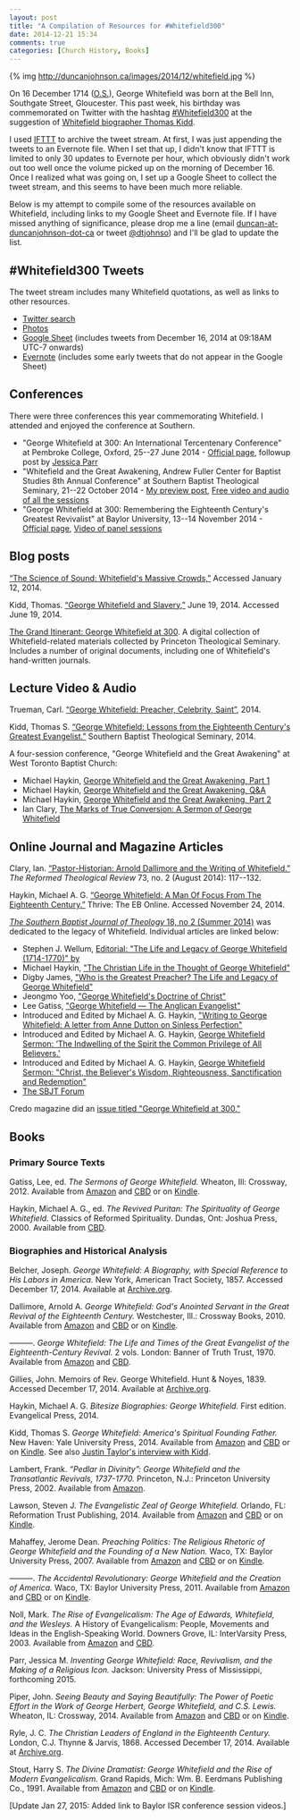 ```yaml
---
layout: post
title: "A Compilation of Resources for #Whitefield300"
date: 2014-12-21 15:34
comments: true
categories: [Church History, Books]
---
```


[tweets-hashtag]: https://twitter.com/hashtag/Whitefield300

{% img http://duncanjohnson.ca/images/2014/12/whitefield.jpg %}

On 16 December 1714 ([O.S.](http://en.wikipedia.org/wiki/Old_Style_and_New_Style_dates)), George Whitefield was born at the Bell Inn, Southgate Street, Gloucester. This past week, his birthday was commemorated on Twitter with the hashtag [#Whitefield300][tweets-hashtag] at the suggestion of [Whitefield biographer Thomas Kidd](https://twitter.com/ThomasSKidd/status/539919555921862656).

I used [IFTTT](http://ifttt.com/) to archive the tweet stream. At first, I was just appending the tweets to an Evernote file. When I set that up, I didn't know that IFTTT is limited to only 30 updates to Evernote per hour, which obviously didn't work out too well once the volume picked up on the morning of December 16. Once I realized what was going on, I set up a Google Sheet to collect the tweet stream, and this seems to have been much more reliable. 

Below is my attempt to compile some of the resources available on Whitefield, including links to my Google Sheet and Evernote file. If I have missed anything of significance, please drop me a line (email [duncan-at-duncanjohnson-dot-ca](&#x6d;&#x61;&#x69;&#108;&#116;&#x6f;&#58;&#100;&#106;&#x6f;&#104;&#110;&#x73;&#x6f;&#110;&#64;&#102;&#x6f;&#x75;&#110;&#100;&#x61;&#116;&#x69;&#x6f;&#110;&#98;&#x61;&#112;&#116;&#x69;&#x73;&#116;&#x63;&#x6f;&#108;&#108;&#x65;&#x67;&#x65;&#46;&#x63;&#x61;) or tweet [\@dtjohnso](https://twitter.com/dtjohnso)) and I'll be glad to update the list.

<!-- more -->

## #Whitefield300 Tweets

The tweet stream includes many Whitefield quotations, as well as links to other resources.

* [Twitter search][tweets-hashtag]
* [Photos](https://twitter.com/search?q=%23Whitefield300&mode=photos)
* [Google Sheet](https://docs.google.com/spreadsheets/d/1guKMzlGxnaRRhTz9Pv0PQFzaiOo2U7lhD3PDu4dLOCI/edit?usp=sharing) (includes tweets from December 16, 2014 at 09:18AM UTC-7 onwards)
* [Evernote](http://www.evernote.com/l/ACi9WKKF5AtEE7JczIRRB3RlihJZu9cc5rs/) (includes some early tweets that do not appear in the Google Sheet)

## Conferences

There were three conferences this year commemorating Whitefield. I attended and enjoyed the conference at Southern.

* "George Whitefield at 300: An International Tercentenary Conference" at Pembroke College, Oxford, 25--27 June 2014 - [Official page](http://www.mwrc.ac.uk/whitefield-conference/), followup post by [Jessica Parr](http://earlyamericanists.com/2014/07/10/guest-post-george-whitefield-at-300-conference-recap/) 
* "Whitefield and the Great Awakening, Andrew Fuller Center for Baptist Studies 8th Annual Conference" at Southern Baptist Theological Seminary, 21--22 October 2014 - [My preview post](http://duncanjohnson.ca/blog/2014/10/11/whitefield-and-the-great-awakening-conference/), [Free video and audio of all the sessions](http://www.andrewfullercenter.org/blog/2014/11/video-and-audio-of-whitefield-and-the-great-awakening-conference/)
* "George Whitefield at 300: Remembering the Eighteenth Century's Greatest Revivalist" at Baylor University, 13--14 November 2014 - [Official page](http://www.baylorisr.org/2014/11/whitefield-symposium/), [Video of panel sessions](http://www.youtube.com/playlist?list=PL0JmtbsEea3iQg4PphJ7luoOMjYxsO0Ns)

## Blog posts

[“The Science of Sound: Whitefield's Massive Crowds,”](http://thegospelcoalition.org/blogs/tgc/2014/01/09/the-science-of-sound-whitefields-massive-crowds/) Accessed January 12, 2014.

Kidd, Thomas. [“George Whitefield and Slavery,”](http://us3.campaign-archive1.com/?u=393885e6de8bef994ad9a4c3b&id=97fb150c7e&e=f6930787a8) June 19, 2014. Accessed June 19, 2014. 

[The Grand Itinerant: George Whitefield at 300](http://digitalexhibits.ptsem.edu/exhibits/show/the-grand-itinerant---george-w). A digital collection of Whitefield-related materials collected by Princeton Theological Seminary. Includes a number of original documents, including one of Whitefield's hand-written journals.

## Lecture Video & Audio

Trueman, Carl. [“George Whitefield: Preacher, Celebrity, Saint”](http://vimeo.com/111740829), 2014.

Kidd, Thomas S. [“George Whitefield: Lessons from the Eighteenth Century's Greatest Evangelist.”](https://vimeo.com/93374328) Southern Baptist Theological Seminary, 2014.

A four-session conference, "George Whitefield and the Great Awakening" at West Toronto Baptist Church:

* Michael Haykin, [George Whitefield and the Great Awakening, Part 1](http://www.sermonaudio.com/sermoninfo.asp?SID=111814161482)
* Michael Haykin, [George Whitefield and the Great Awakening, Q&A](http://www.sermonaudio.com/sermoninfo.asp?SID=1118141641352)
* Michael Haykin, [George Whitefield and the Great Awakening, Part 2](http://www.sermonaudio.com/sermoninfo.asp?SID=1118141638271)
* Ian Clary, [The Marks of True Conversion: A Sermon of George Whitefield](http://www.sermonaudio.com/sermoninfo.asp?SID=1118141646520)

## Online Journal and Magazine Articles

Clary, Ian. [“Pastor-Historian: Arnold Dallimore and the Writing of Whitefield.”](https://www.academia.edu/8590577/Pastor-Historian_Arnold_Dallimore_and_the_Writing_of_Whitefield) *The Reformed Theological Review* 73, no. 2 (August 2014): 117--132.

Haykin, Michael A. G. [“George Whitefield: A Man Of Focus From The Eighteenth Century.”](http://www.thrive-magazine.ca/qry/page.taf?id=27&_function=atcldetail&sbtatcl_uid1=229) Thrive: The EB Online. Accessed November 24, 2014. 

[*The Southern Baptist Journal of Theology* 18, no 2 (Summer 2014)](http://www.sbts.edu/resources/category/journal-of-theology/sbjt-182-summer-2014/) was dedicated to the legacy of Whitefield. Individual articles are linked below:

* Stephen J. Wellum, [Editorial: "The Life and Legacy of George Whitefield (1714-1770)" by ](http://www.sbts.edu/resources/journal-of-theology/sbjt-182-summer-2014/editorial-the-life-and-legacy-of-george-whitefield-1714-1770/)
* Michael Haykin, ["The Christian Life in the Thought of George Whitefield"](http://www.sbts.edu/resources/journal-of-theology/sbjt-182-summer-2014/the-christian-life-in-the-thought-of-george-whitefield/)
* Digby James, ["Who is the Greatest Preacher? The Life and Legacy of George Whitefield"](http://www.sbts.edu/resources/journal-of-theology/sbjt-182-summer-2014/who-is-the-greatest-preacher-the-life-and-legacy-of-george-whitefield/)
* Jeongmo Yoo, ["George Whitefield's Doctrine of Christ"](http://www.sbts.edu/resources/journal-of-theology/sbjt-182-summer-2014/george-whitefields-doctrine-of-christ/)
* Lee Gatiss, ["George Whitefield — The Anglican Evangelist"](http://www.sbts.edu/resources/journal-of-theology/sbjt-182-summer-2014/george-whitefield-the-angelican-evangelist/)
* Introduced and Edited by Michael A. G. Haykin, ["Writing to George Whitefield: A letter from Anne Dutton on Sinless Perfection"](http://www.sbts.edu/resources/journal-of-theology/sbjt-182-summer-2014/writing-to-george-whitefield-a-letter-from-anne-dutton-on-sinless-perfection/)
* Introduced and Edited by Michael A. G. Haykin, [George Whitefield Sermon: ‘The Indwelling of the Spirit the Common Privilege of All Believers.'](http://www.sbts.edu/resources/journal-of-theology/sbjt-182-summer-2014/george-whitefield-sermon-the-indwelling-of-the-spirit-the-common-privilege-of-all-believers/) 
* Introduced and Edited by Michael A. G. Haykin, [George Whitefield Sermon: "Christ, the Believer's Wisdom, Righteousness, Sanctification and Redemption"](http://www.sbts.edu/resources/journal-of-theology/sbjt-182-summer-2014/george-whitefield-sermon-christ-the-believers-wisdom-righteousness-sanctification-and-redemption/)
* [The SBJT Forum](http://www.sbts.edu/resources/journal-of-theology/sbjt-182-summer-2014/the-sbjt-forum-2/)

Credo magazine did an [issue titled "George Whitefield at 300."](http://www.credomag.com/george-whitefield-at-300/)

## Books

### Primary Source Texts

Gatiss, Lee, ed. *The Sermons of George Whitefield.* Wheaton, Ill: Crossway, 2012.  Available from [Amazon](http://www.amazon.ca/gp/product/143353245X/ref=as_li_ss_tl?ie=UTF8&camp=15121&creative=390961&creativeASIN=143353245X&linkCode=as2&tag=duncanjohns04-20) and [CBD](http://www.christianbook.com/Christian/Books/product?event=AFF&p=1178855&item_no=532451) or on [Kindle](http://www.amazon.ca/gp/product/B008YGE8PU/ref=as_li_ss_tl?ie=UTF8&camp=15121&creative=390961&creativeASIN=B008YGE8PU&linkCode=as2&tag=duncanjohns04-20).

Haykin, Michael A. G., ed. *The Revived Puritan: The Spirituality of George Whitefield.* Classics of Reformed Spirituality. Dundas, Ont: Joshua Press, 2000. Available from [CBD](http://www.christianbook.com/Christian/Books/product?event=AFF&p=1178855&item_no=400062).

### Biographies and Historical Analysis

Belcher, Joseph. *George Whitefield: A Biography, with Special Reference to His Labors in America.* New York, American Tract Society, 1857. Accessed December 17, 2014. Available at [Archive.org](http://archive.org/details/georgewhitefield00belc).

Dallimore, Arnold A. *George Whitefield: God's Anointed Servant in the Great Revival of the Eighteenth Century.* Westchester, Ill.: Crossway Books, 2010. Available from [Amazon](http://www.amazon.ca/gp/product/1433513412/ref=as_li_ss_tl?ie=UTF8&camp=15121&creative=390961&creativeASIN=1433513412&linkCode=as2&tag=duncanjohns04-20) and [CBD](http://www.christianbook.com/Christian/Books/product?event=AFF&p=1178855&item_no=513411) or on [Kindle](http://www.amazon.ca/gp/product/B00A0XABJM/ref=as_li_ss_tl?ie=UTF8&camp=15121&creative=390961&creativeASIN=B00A0XABJM&linkCode=as2&tag=duncanjohns04-20).

———. *George Whitefield: The Life and Times of the Great Evangelist of the Eighteenth-Century Revival.* 2 vols. London: Banner of Truth Trust, 1970. Available from [Amazon](http://www.amazon.ca/gp/product/0851517307/ref=as_li_ss_tl?ie=UTF8&camp=15121&creative=390961&creativeASIN=0851517307&linkCode=as2&tag=duncanjohns04-20) and [CBD](http://www.christianbook.com/Christian/Books/product?event=AFF&p=1178855&item_no=517302).

Gillies, John. Memoirs of Rev. George Whitefield. Hunt & Noyes, 1839. Accessed December 17, 2014. Available at [Archive.org](http://archive.org/details/memoirsrevgeorg03whitgoog).

Haykin, Michael A. G. *Bitesize Biographies: George Whitefield.* First edition. Evangelical Press, 2014.

Kidd, Thomas S. *George Whitefield: America's Spiritual Founding Father.* New Haven: Yale University Press, 2014. Available from [Amazon](http://www.amazon.ca/gp/product/0300181620/ref=as_li_ss_tl?ie=UTF8&camp=15121&creative=390961&creativeASIN=0300181620&linkCode=as2&tag=duncanjohns04-20) and [CBD](http://www.christianbook.com/Christian/Books/product?event=AFF&p=1178855&item_no=181623) or on [Kindle](http://www.amazon.ca/gp/product/B00O56PTU6/ref=as_li_ss_tl?ie=UTF8&camp=15121&creative=390961&creativeASIN=B00O56PTU6&linkCode=as2&tag=duncanjohns04-20). See also [Justin Taylor's interview with Kidd](http://www.thegospelcoalition.org/blogs/justintaylor/2014/12/16/an-interview-with-thomas-kidd-on-george-whitefield/).

Lambert, Frank. *“Pedlar in Divinity”: George Whitefield and the Transatlantic Revivals, 1737-1770.* Princeton, N.J.: Princeton University Press, 2002. Available from [Amazon](http://www.amazon.ca/gp/product/0691032963/ref=as_li_ss_tl?ie=UTF8&camp=15121&creative=390961&creativeASIN=0691032963&linkCode=as2&tag=duncanjohns04-20).

Lawson, Steven J. *The Evangelistic Zeal of George Whitefield.* Orlando, FL: Reformation Trust Publishing, 2014. Available from [Amazon](http://www.amazon.ca/gp/product/1567693636/ref=as_li_ss_tl?ie=UTF8&camp=15121&creative=390961&creativeASIN=1567693636&linkCode=as2&tag=duncanjohns04-20) and [CBD](http://www.christianbook.com/Christian/Books/product?event=AFF&p=1178855&item_no=693638) or on [Kindle](http://www.amazon.ca/gp/product/B00IJH7B3K/ref=as_li_ss_tl?ie=UTF8&camp=15121&creative=390961&creativeASIN=B00IJH7B3K&linkCode=as2&tag=duncanjohns04-20).

Mahaffey, Jerome Dean. *Preaching Politics: The Religious Rhetoric of George Whitefield and the Founding of a New Nation.* Waco, TX: Baylor University Press, 2007. Available from [Amazon](http://www.amazon.ca/gp/product/1932792880/ref=as_li_ss_tl?ie=UTF8&camp=15121&creative=390961&creativeASIN=1932792880&linkCode=as2&tag=duncanjohns04-20) and [CBD](http://www.christianbook.com/Christian/Books/product?event=AFF&p=1178855&item_no=792881) or on [Kindle](http://www.amazon.ca/gp/product/B0019JHD74/ref=as_li_ss_tl?ie=UTF8&camp=15121&creative=390961&creativeASIN=B0019JHD74&linkCode=as2&tag=duncanjohns04-20).
 
———. *The Accidental Revolutionary: George Whitefield and the Creation of America.* Waco, TX: Baylor University Press, 2011. Available from [Amazon](http://www.amazon.ca/gp/product/1602583919/ref=as_li_ss_tl?ie=UTF8&camp=15121&creative=390961&creativeASIN=1602583919&linkCode=as2&tag=duncanjohns04-20) and [CBD](http://www.christianbook.com/Christian/Books/product?event=AFF&p=1178855&item_no=583917) or on [Kindle](http://www.amazon.ca/gp/product/B00IGDXJ1A/ref=as_li_ss_tl?ie=UTF8&camp=15121&creative=390961&creativeASIN=B00IGDXJ1A&linkCode=as2&tag=duncanjohns04-20).

Noll, Mark. *The Rise of Evangelicalism: The Age of Edwards, Whitefield, and the Wesleys.* A History of Evangelicalism: People, Movements and Ideas in the English-Speaking World. Downers Grove, IL: InterVarsity Press, 2003. Available from [Amazon](http://www.amazon.ca/gp/product/0830838910/ref=as_li_ss_tl?ie=UTF8&camp=15121&creative=390961&creativeASIN=0830838910&linkCode=as2&tag=duncanjohns04-20) and [CBD](http://www.christianbook.com/Christian/Books/product?event=AFF&p=1178855&item_no=838912).

Parr, Jessica M. *Inventing George Whitefield: Race, Revivalism, and the Making of a Religious Icon.* Jackson: University Press of Mississippi, forthcoming 2015.

Piper, John. *Seeing Beauty and Saying Beautifully: The Power of Poetic Effort in the Work of George Herbert, George Whitefield, and C.S. Lewis.* Wheaton, IL: Crossway, 2014. Available from [Amazon](http://www.amazon.ca/gp/product/1433542943/ref=as_li_ss_tl?ie=UTF8&camp=15121&creative=390961&creativeASIN=1433542943&linkCode=as2&tag=duncanjohns04-20) and [CBD](http://www.christianbook.com/Christian/Books/product?event=AFF&p=1178855&item_no=542947) or on [Kindle](http://www.amazon.ca/gp/product/B00KCS49WK/ref=as_li_ss_tl?ie=UTF8&camp=15121&creative=390961&creativeASIN=B00KCS49WK&linkCode=as2&tag=duncanjohns04-20).

Ryle, J. C. *The Christian Leaders of England in the Eighteenth Century.* London, C.J. Thynne & Jarvis, 1868. Accessed December 17, 2014. Available at [Archive.org](http://archive.org/details/christianleaders00ryleuoft).

Stout, Harry S. *The Divine Dramatist: George Whitefield and the Rise of Modern Evangelicalism.* Grand Rapids, Mich: Wm. B. Eerdmans Publishing Co., 1991. Available from [Amazon](http://www.amazon.ca/gp/product/0802801544/ref=as_li_ss_tl?ie=UTF8&camp=15121&creative=390961&creativeASIN=0802801544&linkCode=as2&tag=duncanjohns04-20) and [CBD](http://www.christianbook.com/Christian/Books/product?event=AFF&p=1178855&item_no=0154) or on [Kindle](http://www.amazon.ca/gp/product/B00352M9OK/ref=as_li_ss_tl?ie=UTF8&camp=15121&creative=390961&creativeASIN=B00352M9OK&linkCode=as2&tag=duncanjohns04-20).

[Update Jan 27, 2015: Added link to Baylor ISR conference session videos.]